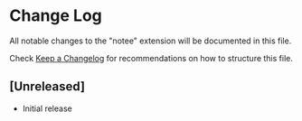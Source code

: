 # Change Log
All notable changes to the "notee" extension will be documented in this file.

Check [Keep a Changelog](http://keepachangelog.com/) for recommendations on how to structure this file.

## [Unreleased]
- Initial release